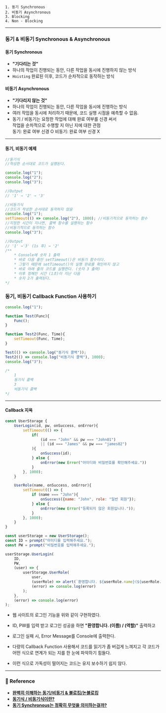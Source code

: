 
```
1. 동기 Synchronous
2. 비동기 Asynchronous
3. Blocking
4. Non - Blocking
```

---

### 동기 & 비동기 Synchronous & Asynchronous

#### 동기 Synchronous

- **"기다리는 것"**
- 하나의 작업이 진행되는 동안, 다른 작업을 동시에 진행하지 않는 방식
- `Hoisting` 완료된 이후, 코드가 순차적으로 동작하는 방식

#### 비동기 Asynchronous
- **"기다리지 않는 것"**
- 하나의 작업이 진행되는 동안, 다른 작업을 동시에 진행하는 방식
- 여러 작업을 동시에 처리하기 때문에, 코드 실행 시점을 예측할 수 없음.
- 동기 / 비동기는 요청한 작업에 대해 완료 여부를 신경 써서 <br/>
	작업을 순차적으로 수행할 지 아닌 지에 대한 관점 <br/>
	동기: 완료 여부 신경 O
	비동기: 완료 여부 신경 X
---
#### 동기, 비동기 예제

``` js
//동기식
//작성한 순서대로 코드가 실행된다.

console.log("1");
console.log("2");
console.log("3");

//Output
// '1' → '2' → '3'
```

``` js
//비동기식
//코드가 작성한 순서대로 동작하지 않음
console.log("1");
setTimeout(() => console.log("2"), 1000); //비동기적으로 동작하는 함수
//지정한 시간이 지나면, 콜백 함수를 실행하는 함수
//비동기적으로 동작하는 함수
console.log("3");

//Output
// '1' →'3' (1s 후) → '2'
/**
	* Console에 숫자 1 출력
	* 바로 다음 줄인 setTimeout()은 비동기 함수이다.
	* 그렇기 때문에 setTimeout()의 실행 완료를 확인하지 않고
	* 바로 아래 줄의 코드를 실행한다. (숫자 3 출력)
	* 이후 정해진 시간 (1초)이 지난 다음
	* 숫자 2가 출력된다.
*/
```


### 동기, 비동기 Callback Function 사용하기

``` js
console.log("1");

function Test(Func){
	Func();
}

function Test2(Func, Time){
	setTimeout(Func, Time);
}

Test(() => console.log("동기식 콜백"));
Test2(() => console.log("비동기식 콜백"), 1000);
console.log("3");

/*
	1
	동기식 콜백
	3
	비동기식 콜백
*/
```

---

#### Callback 지옥

``` js
const UserStorage {
	UserLogin(id, pw, onSuccess, onError){
		setTimeout(() => {
			if(
				(id === "John" && pw === "John01")
				|| (id === "James" && pw === "james02")
			){
				onSuccess(id);
			} else {
				onError(new Error("아이디와 비밀번호를 확인해주세요."))
			}
		}, 1000);
	}

	UserRole(name, onSuccess, onError){
		setTimeout(() => {
			if (name === "John"){
				onSuccess({name: "John", role: "일반 회원"});
			} else {
				onError(new Error("등록되지 않은 회원입니다."));
			}
		}, 1000);
	}
}

const userStorage = new UserStorage();
const ID = prompt("아이디를 입력해주세요.");
const PW = prompt("비밀번호를 입력해주세요.");

userStorage.UserLogin(
	ID, 
	PW,
	(user) => {
		userStorage.UserRole(
			user,
			(userRole) => alert(`환영합니다. ${userRole.name}(${userRole.role})`);
			(error) => console.log(error)
		);
	},
	(error) => console.log(error)
);
```

- 웹 사이트의 로그인 기능을 위와 같이 구현하였다.
- ID, PW를 입력 받고 로그인 성공을 하면 **"환영합니다. (이름) / (역할)"** 출력하고
- 로그인 실패 시, Error Message를 Console에 출력한다.

- 다량의 Callback Function 사용해서 코드를 읽기가 좀 버겁게 느껴지고
	각 코드가 어떤 식으로 연계가 되는 지를 한 눈에 파악하기 힘들다.
- 이런 식으로 가독성이 떨어지는 코드는 유지 보수하기 쉽지 않다.

---

### 📔 Reference

- **[완벽히 이해하는 동기/비동기 & 블로킹/논블로킹](https://inpa.tistory.com/entry/%F0%9F%91%A9%E2%80%8D%F0%9F%92%BB-%EB%8F%99%EA%B8%B0%EB%B9%84%EB%8F%99%EA%B8%B0-%EB%B8%94%EB%A1%9C%ED%82%B9%EB%85%BC%EB%B8%94%EB%A1%9C%ED%82%B9-%EA%B0%9C%EB%85%90-%EC%A0%95%EB%A6%AC)**
- **[동기식 / 비동기식이란?](https://tlsdnjs12.tistory.com/12)**
- **[동기 Synchronous는 정확히 무엇을 의미하는걸까?](https://evan-moon.github.io/2019/09/19/sync-async-blocking-non-blocking/)**




